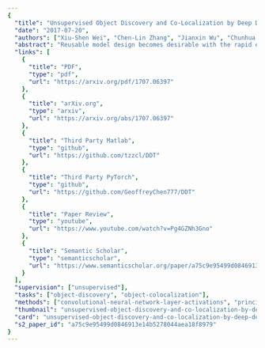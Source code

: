 ```yaml
---
{
  "title": "Unsupervised Object Discovery and Co-Localization by Deep Descriptor Transforming",
  "date": "2017-07-20",
  "authors": ["Xiu-Shen Wei", "Chen-Lin Zhang", "Jianxin Wu", "Chunhua Shen", "Zhi-Hua Zhou"],
  "abstract": "Reusable model design becomes desirable with the rapid expansion of computer vision and machine learning applications. In this paper, we focus on the reusability of pre-trained deep convolutional models. Specifically, different from treating pre-trained models as feature extractors, we reveal more treasures beneath convolutional layers, i.e., the convolutional activations could act as a detector for the common object in the image co-localization problem. We propose a simple yet effective method, termed Deep Descriptor Transforming (DDT), for evaluating the correlations of descriptors and then obtaining the category-consistent regions, which can accurately locate the common object in a set of unlabeled images, i.e., unsupervised object discovery. Empirical studies validate the effectiveness of the proposed DDT method. On benchmark image co-localization datasets, DDT consistently outperforms existing state-of-the-art methods by a large margin. Moreover, DDT also demonstrates good generalization ability for unseen categories and robustness for dealing with noisy data. Beyond those, DDT can be also employed for harvesting web images into valid external data sources for improving performance of both image recognition and object detection.",
  "links": [
    {
      "title": "PDF",
      "type": "pdf",
      "url": "https://arxiv.org/pdf/1707.06397"
    },
    {
      "title": "arXiv.org",
      "type": "arxiv",
      "url": "https://arxiv.org/abs/1707.06397"
    },
    {
      "title": "Third Party Matlab",
      "type": "github",
      "url": "https://github.com/tzzcl/DDT"
    },
    {
      "title": "Third Party PyTorch",
      "type": "github",
      "url": "https://github.com/GeoffreyChen777/DDT"
    },
    {
      "title": "Paper Review",
      "type": "youtube",
      "url": "https://www.youtube.com/watch?v=Pg4GZNh3Gno"
    },
    {
      "title": "Semantic Scholar",
      "type": "semanticscholar",
      "url": "https://www.semanticscholar.org/paper/a75c9e95499d0846913e14b5278044aea18f8979"
    }
  ],
  "supervision": ["unsupervised"],
  "tasks": ["object-discovery", "object-colocalization"],
  "methods": ["convolutional-neural-network-layer-activations", "principal-component-analysis"],
  "thumbnail": "unsupervised-object-discovery-and-co-localization-by-deep-descriptor-transforming-thumb.jpg",
  "card": "unsupervised-object-discovery-and-co-localization-by-deep-descriptor-transforming-card.jpg",
  "s2_paper_id": "a75c9e95499d0846913e14b5278044aea18f8979"
}
---
```

